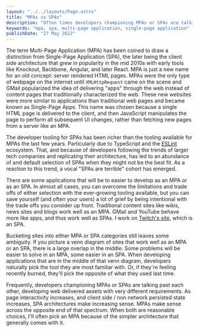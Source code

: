 ```yaml
---
layout: "../../layouts/Page.astro"
title: "MPAs vs SPAs"
description: "Often times developers championing MPAs or SPAs are talking past each other, developing web delivered assets with very different requirements."
keywords: "mpa, spa, multi-page application, single-page application"
publishDate: "27 May 2022"
---
```


The term Multi-Page Application (MPA) has been coined to draw a distinction from Single-Page Application (SPA), the later being the client side architecture that grew in popularity in the mid 2010s with early tools like Knockout, Backbone, Angular, and later React. MPA is just a new name for an old concept: server rendered HTML pages. MPAs were the only type of webpage on the internet until `XMLHttpRequest` came on the scene and GMail popularized the idea of delivering "apps" through the web instead of content pages that traditionally characterized the web. These new websites were more similar to applications than traditional web pages and became known as Single-Page Apps. This name was chosen because a single HTML page is delivered to the client, and then JavaScript manipulates the page to perform all subsequent UI changes, rather than fetching new pages from a server like an MPA.

The developer tooling for SPAs has been richer than the tooling available for MPAs the last few years. Particularly due to TypeScript and the [ESLint](https://eslint.org/) ecosystem. That, and because of developers following the trends of larger tech companies and replicating their architecture, has led to an abundance of and default selection of SPAs when they might not be the best fit. As a reaction to this trend, a vocal "SPAs are terrible" cohort has emerged.

There are some applications that will be to easier to develop as an MPA or as an SPA. In almost all cases, you can overcome the limitations and trade offs of either selection with the ever-growing tooling available, but you can save yourself (and often your users) a lot of grief by being intentional with the trade offs you consider up front. Traditional content sites like wikis, news sites and blogs work well as an MPA. GMail and YouTube behave more like apps, and thus work well as SPAs. I work on [Twitch's site](https://www.twitch.tv/), which is an SPA.

Bucketing sites into either MPA or SPA categories still leaves some ambiguity. If you picture a venn diagram of sites that work well as an MPA or an SPA, there is a large overlap in the middle. Some problems will be easier to solve in an MPA, some easier in an SPA. When developing applications that are in the middle of that venn diagram, developers naturally pick the tool they are most familiar with. Or, if they're feeling recently burned, they'll pick the opposite of what they used last time.

Frequently, developers championing MPAs or SPAs are talking past each other, developing web delivered assets with very different requirements. As page interactivity increases, and client side / non network persisted state increases, SPA architectures make increasing sense. MPAs make sense across the opposite end of that spectrum. When both are reasonable choices, I'll often pick an MPA because of the simpler architecture that generally comes with it.

